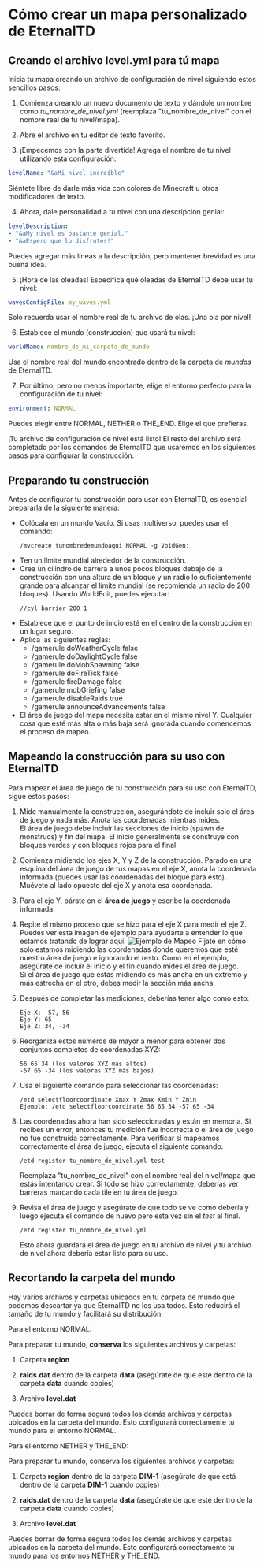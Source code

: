 # Cómo crear un mapa personalizado de EternalTD

## Creando el archivo level.yml para tú mapa

Inicia tu mapa creando un archivo de configuración de nivel siguiendo estos sencillos pasos:

1. Comienza creando un nuevo documento de texto y dándole un nombre como *tu_nombre_de_nivel.yml* (reemplaza "tu_nombre_de_nivel" con el nombre real de tu nivel/mapa).

2. Abre el archivo en tu editor de texto favorito.

3. ¡Empecemos con la parte divertida! Agrega el nombre de tu nivel utilizando esta configuración:
```yaml
levelName: "&aMi nivel increíble"
```
Siéntete libre de darle más vida con colores de Minecraft u otros modificadores de texto.

4. Ahora, dale personalidad a tu nivel con una descripción genial:
```yaml
levelDescription: 
- "&aMy nivel es bastante genial." 
- "&aEspero que lo disfrutes!"
```
Puedes agregar más líneas a la descripción, pero mantener brevidad es una buena idea.

5. ¡Hora de las oleadas! Especifica qué oleadas de EternalTD debe usar tu nivel:
```yaml
wavesConfigFile: my_waves.yml
```
Solo recuerda usar el nombre real de tu archivo de olas. ¡Una ola por nivel!

6. Establece el mundo (construcción) que usará tu nivel:
```yaml
worldName: nombre_de_mi_carpeta_de_mundo
```
Usa el nombre real del mundo encontrado dentro de la carpeta de *mundos* de EternalTD.

7. Por último, pero no menos importante, elige el entorno perfecto para la configuración de tu nivel:
```yaml
environment: NORMAL
```
Puedes elegir entre NORMAL, NETHER o THE_END. Elige el que prefieras.

¡Tu archivo de configuración de nivel está listo! El resto del archivo será completado por los comandos de EternalTD que usaremos en los siguientes pasos para configurar la construcción.

## Preparando tu construcción
Antes de configurar tu construcción para usar con EternalTD, es esencial prepararla de la siguiente manera:

- Colócala en un mundo Vacío. Si usas multiverso, puedes usar el comando:
  ```
  /mvcreate tunombredemundoaqui NORMAL -g VoidGen:.
  ```
- Ten un límite mundial alrededor de la construcción.
- Crea un cilindro de barrera a unos pocos bloques debajo de la construcción con una altura de un bloque y un radio lo suficientemente grande para alcanzar el límite mundial (se recomienda un radio de 200 bloques). Usando WorldEdit, puedes ejecutar:
  ```
  //cyl barrier 200 1
  ```
- Establece que el punto de inicio esté en el centro de la construcción en un lugar seguro.
- Aplica las siguientes reglas:
    - /gamerule doWeatherCycle false
    - /gamerule doDaylightCycle false
    - /gamerule doMobSpawning false
    - /gamerule doFireTick false
    - /gamerule fireDamage false
    - /gamerule mobGriefing false
    - /gamerule disableRaids true
    - /gamerule announceAdvancements false
- El área de juego del mapa necesita estar en el mismo nivel Y. Cualquier cosa que esté más alta o más baja será ignorada cuando comencemos el proceso de mapeo.

## Mapeando la construcción para su uso con EternalTD
Para mapear el área de juego de tu construcción para su uso con EternalTD, sigue estos pasos:

1. Mide manualmente la construcción, asegurándote de incluir solo el área de juego y nada más. Anota las coordenadas mientras mides.
   <br>El área de juego debe incluir las secciones de inicio (spawn de monstruos) y fin del mapa. El inicio generalmente se construye con bloques verdes y con bloques rojos para el final.

2. Comienza midiendo los ejes X, Y y Z de la construcción. Parado en una esquina del área de juego de tus mapas en el eje X, anota la coordenada informada (puedes usar las coordenadas del bloque para esto). Muévete al lado opuesto del eje X y anota esa coordenada.

3. Para el eje Y, párate en el **área de juego** y escribe la coordenada informada.

4. Repite el mismo proceso que se hizo para el eje X para medir el eje Z. Puedes ver esta imagen de ejemplo para ayudarte a entender lo que estamos tratando de lograr aquí:
   ![Ejemplo de Mapeo](https://i.imgur.com/IZfh2Nt.jpeg)
   Fíjate en cómo solo estamos midiendo las coordenadas donde queremos que esté nuestro área de juego e ignorando el resto. Como en el ejemplo, asegúrate de incluir el inicio y el fin cuando mides el área de juego. <br>Si el área de juego que estás midiendo es más ancha en un extremo y más estrecha en el otro, debes medir la sección más ancha.

5. Después de completar las mediciones, deberías tener algo como esto:
    ```
    Eje X: -57, 56
    Eje Y: 65
    Eje Z: 34, -34
    ```

6. Reorganiza estos números de mayor a menor para obtener dos conjuntos completos de coordenadas XYZ:
    ```
    56 65 34 (los valores XYZ más altos)
    -57 65 -34 (los valores XYZ más bajos)
    ```

7. Usa el siguiente comando para seleccionar las coordenadas:
    ````
   /etd selectfloorcoordinate Xmax Y Zmax Xmin Y Zmin
   Ejemplo: /etd selectfloorcoordinate 56 65 34 -57 65 -34
   ````

8. Las coordenadas ahora han sido seleccionadas y están en memoria. Si recibes un error, entonces tu medición fue incorrecta o el área de juego no fue construida correctamente. Para verificar si mapeamos correctamente el área de juego, ejecuta el siguiente comando:
   ````
   /etd register tu_nombre_de_nivel.yml test
   ````
   Reemplaza "tu_nombre_de_nivel" con el nombre real del nivel/mapa que estás intentando crear. Si todo se hizo correctamente, deberías ver barreras marcando cada tile en tu área de juego.

9. Revisa el área de juego y asegúrate de que todo se ve como debería y luego ejecuta el comando de nuevo pero esta vez sin el *test* al final.
   ````
   /etd register tu_nombre_de_nivel.yml
   ````
   Esto ahora guardará el área de juego en tu archivo de nivel y tu archivo de nivel ahora debería estar listo para su uso.

## Recortando la carpeta del mundo
Hay varios archivos y carpetas ubicados en tu carpeta de mundo que podemos descartar ya que EternalTD no los usa todos. Esto reducirá el tamaño de tu mundo y facilitará su distribución.

Para el entorno NORMAL:

Para preparar tu mundo, **conserva** los siguientes archivos y carpetas:

1.  Carpeta **region**

2.  **raids.dat** dentro de la carpeta **data** (asegúrate de que esté dentro de la carpeta **data** cuando copies)

3.  Archivo **level.dat**

Puedes borrar de forma segura todos los demás archivos y carpetas ubicados en la carpeta del mundo. Esto configurará correctamente tu mundo para el entorno NORMAL.

Para el entorno NETHER y THE_END:

Para preparar tu mundo, conserva los siguientes archivos y carpetas:

1.  Carpeta **region** dentro de la carpeta **DIM-1** (asegúrate de que está dentro de la carpeta **DIM-1** cuando copies)

2.  **raids.dat** dentro de la carpeta **data** (asegúrate de que esté dentro de la carpeta **data** cuando copies)

3.  Archivo **level.dat**

Puedes borrar de forma segura todos los demás archivos y carpetas ubicados en la carpeta del mundo. Esto configurará correctamente tu mundo para los entornos NETHER y THE_END.